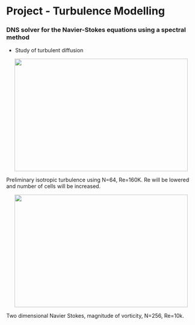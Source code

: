 # Project - Turbulence Modelling #
### DNS solver for the Navier-Stokes equations using a spectral method ###

* Study of turbulent diffusion


<p align="center">
  <img width="460" height="300" src="https://github.com/danielhalvorsen/Project_Turbulence_Modelling/blob/master/animation_folder/animation.gif">
</p>
Preliminary isotropic turbulence using N=64, Re=160K. Re will be lowered and number of cells will be increased.


<p align="center">
  <img width="460" height="300" src="https://github.com/danielhalvorsen/Project_Turbulence_Modelling/blob/master/animation_folder/VorticityAnimation.gif">
</p>
Two dimensional Navier Stokes, magnitude of vorticity, N=256, Re=10k.
